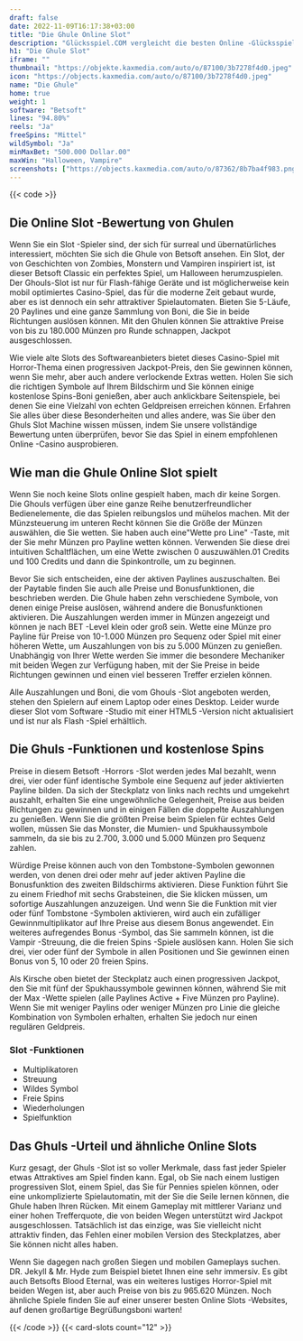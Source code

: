 ```yaml
---
draft: false
date: 2022-11-09T16:17:38+03:00
title: "Die Ghule Online Slot"
description: "Glücksspiel.COM vergleicht die besten Online -Glücksspiel -Sites und -spiele der Kanada.  Unabhängige Produktbewertungen und exklusive Anmeldeangebote. Jetzt spielen!"
h1: "Die Ghule Slot"
iframe: ""
thumbnail: "https://objekte.kaxmedia.com/auto/o/87100/3b7278f4d0.jpeg"
icon: "https://objects.kaxmedia.com/auto/o/87100/3b7278f4d0.jpeg"
name: "Die Ghule"
home: true
weight: 1
software: "Betsoft"
lines: "94.80%"
reels: "Ja"
freeSpins: "Mittel"
wildSymbol: "Ja"
minMaxBet: "500.000 Dollar.00"
maxWin: "Halloween, Vampire"
screenshots: ["https://objects.kaxmedia.com/auto/o/87362/8b7ba4f983.png"]
---
```


{{< code >}}<h2>Die Online Slot -Bewertung von Ghulen</h2><p>Wenn Sie ein Slot -Spieler sind, der sich für surreal und übernatürliches interessiert, möchten Sie sich die Ghule von Betsoft ansehen. Ein Slot, der von Geschichten von Zombies, Monstern und Vampiren inspiriert ist, ist dieser Betsoft Classic ein perfektes Spiel, um Halloween herumzuspielen. Der Ghouls-Slot ist nur für Flash-fähige Geräte und ist möglicherweise kein mobil optimiertes Casino-Spiel, das für die moderne Zeit gebaut wurde, aber es ist dennoch ein sehr attraktiver Spielautomaten. Bieten Sie 5-Läufe, 20 Paylines und eine ganze Sammlung von Boni, die Sie in beide Richtungen auslösen können. Mit den Ghulen können Sie attraktive Preise von bis zu 180.000 Münzen pro Runde schnappen, Jackpot ausgeschlossen.</p><p>Wie viele alte Slots des Softwareanbieters bietet dieses Casino-Spiel mit Horror-Thema einen progressiven Jackpot-Preis, den Sie gewinnen können, wenn Sie mehr, aber auch andere verlockende Extras wetten. Holen Sie sich die richtigen Symbole auf Ihrem Bildschirm und Sie können einige kostenlose Spins-Boni genießen, aber auch anklickbare Seitenspiele, bei denen Sie eine Vielzahl von echten Geldpreisen erreichen können. Erfahren Sie alles über diese Besonderheiten und alles andere, was Sie über den Ghuls Slot Machine wissen müssen, indem Sie unsere vollständige Bewertung unten überprüfen, bevor Sie das Spiel in einem empfohlenen Online -Casino ausprobieren.</p><h2>Wie man die Ghule Online Slot spielt</h2><p>Wenn Sie noch keine Slots online gespielt haben, mach dir keine Sorgen. Die Ghouls verfügen über eine ganze Reihe benutzerfreundlicher Bedienelemente, die das Spielen reibungslos und mühelos machen. Mit der Münzsteuerung im unteren Recht können Sie die Größe der Münzen auswählen, die Sie wetten. Sie haben auch eine"Wette pro Line" -Taste, mit der Sie mehr Münzen pro Payline wetten können. Verwenden Sie diese drei intuitiven Schaltflächen, um eine Wette zwischen 0 auszuwählen.01 Credits und 100 Credits und dann die Spinkontrolle, um zu beginnen.</p><p>Bevor Sie sich entscheiden, eine der aktiven Paylines auszuschalten. Bei der Paytable finden Sie auch alle Preise und Bonusfunktionen, die beschrieben werden. Die Ghule haben zehn verschiedene Symbole, von denen einige Preise auslösen, während andere die Bonusfunktionen aktivieren. Die Auszahlungen werden immer in Münzen angezeigt und können je nach BET -Level klein oder groß sein. Wette eine Münze pro Payline für Preise von 10-1.000 Münzen pro Sequenz oder Spiel mit einer höheren Wette, um Auszahlungen von bis zu 5.000 Münzen zu genießen. Unabhängig von Ihrer Wette werden Sie immer die besondere Mechaniker mit beiden Wegen zur Verfügung haben, mit der Sie Preise in beide Richtungen gewinnen und einen viel besseren Treffer erzielen können.</p><p>Alle Auszahlungen und Boni, die vom Ghouls -Slot angeboten werden, stehen den Spielern auf einem Laptop oder eines Desktop. Leider wurde dieser Slot vom Software -Studio mit einer HTML5 -Version nicht aktualisiert und ist nur als Flash -Spiel erhältlich.</p><h2>Die Ghuls -Funktionen und kostenlose Spins</h2><p>Preise in diesem Betsoft -Horrors -Slot werden jedes Mal bezahlt, wenn drei, vier oder fünf identische Symbole eine Sequenz auf jeder aktivierten Payline bilden. Da sich der Steckplatz von links nach rechts und umgekehrt auszahlt, erhalten Sie eine ungewöhnliche Gelegenheit, Preise aus beiden Richtungen zu gewinnen und in einigen Fällen die doppelte Auszahlungen zu genießen. Wenn Sie die größten Preise beim Spielen für echtes Geld wollen, müssen Sie das Monster, die Mumien- und Spukhaussymbole sammeln, da sie bis zu 2.700, 3.000 und 5.000 Münzen pro Sequenz zahlen.</p><p>Würdige Preise können auch von den Tombstone-Symbolen gewonnen werden, von denen drei oder mehr auf jeder aktiven Payline die Bonusfunktion des zweiten Bildschirms aktivieren. Diese Funktion führt Sie zu einem Friedhof mit sechs Grabsteinen, die Sie klicken müssen, um sofortige Auszahlungen anzuzeigen. Und wenn Sie die Funktion mit vier oder fünf Tombstone -Symbolen aktivieren, wird auch ein zufälliger Gewinnmultiplikator auf Ihre Preise aus diesem Bonus angewendet. Ein weiteres aufregendes Bonus -Symbol, das Sie sammeln können, ist die Vampir -Streuung, die die freien Spins -Spiele auslösen kann. Holen Sie sich drei, vier oder fünf der Symbole in allen Positionen und Sie gewinnen einen Bonus von 5, 10 oder 20 freien Spins.</p><p>Als Kirsche oben bietet der Steckplatz auch einen progressiven Jackpot, den Sie mit fünf der Spukhaussymbole gewinnen können, während Sie mit der Max -Wette spielen (alle Paylines Active + Five Münzen pro Payline). Wenn Sie mit weniger Paylins oder weniger Münzen pro Linie die gleiche Kombination von Symbolen erhalten, erhalten Sie jedoch nur einen regulären Geldpreis.</p><h3>
Slot -Funktionen</h3><ul>
<li></span>
Multiplikatoren</li>
<li></span>
Streuung</li>
<li></span>
Wildes Symbol</li>
<li></span>
Freie Spins</li>
<li></span>
Wiederholungen</li>
<li></span>
Spielfunktion</li></ul><h2>Das Ghuls -Urteil und ähnliche Online Slots</h2><p>Kurz gesagt, der Ghuls -Slot ist so voller Merkmale, dass fast jeder Spieler etwas Attraktives am Spiel finden kann. Egal, ob Sie nach einem lustigen progressiven Slot, einem Spiel, das Sie für Pennies spielen können, oder eine unkomplizierte Spielautomatin, mit der Sie die Seile lernen können, die Ghule haben Ihren Rücken. Mit einem Gameplay mit mittlerer Varianz und einer hohen Trefferquote, die von beiden Wegen unterstützt wird Jackpot ausgeschlossen. Tatsächlich ist das einzige, was Sie vielleicht nicht attraktiv finden, das Fehlen einer mobilen Version des Steckplatzes, aber Sie können nicht alles haben.</p><p>Wenn Sie dagegen nach großen Siegen und mobilen Gameplays suchen. DR. Jekyll & Mr. Hyde zum Beispiel bietet Ihnen eine sehr immersiv. Es gibt auch Betsofts Blood Eternal, was ein weiteres lustiges Horror-Spiel mit beiden Wegen ist, aber auch Preise von bis zu 965.620 Münzen. Noch ähnliche Spiele finden Sie auf einer unserer besten Online Slots -Websites, auf denen großartige Begrüßungsboni warten!</p>{{< /code >}}
 {{< card-slots count="12" >}}